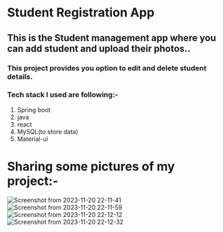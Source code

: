 # Student Registration App
## This is the Student management app where you can add student and upload their photos..
### This project provides you option to edit and delete student details.
### Tech stack I used are following:-
1. Spring boot
2. java
3. react
4. MySQL(to store data)
5. Material-ui

# Sharing some pictures of my project:-
![Screenshot from 2023-11-20 22-11-41](https://github.com/madhurisonawat/student-registration-app/assets/63995668/64b632cb-48a3-4734-ba3d-4345eeae2e4f)
![Screenshot from 2023-11-20 22-11-59](https://github.com/madhurisonawat/student-registration-app/assets/63995668/16e5d2f7-cf0c-4a22-9ce3-da2e40db815a)
![Screenshot from 2023-11-20 22-12-12](https://github.com/madhurisonawat/student-registration-app/assets/63995668/a91e8c1e-30ba-4518-8c86-d98ab9c8d9b4)
![Screenshot from 2023-11-20 22-12-32](https://github.com/madhurisonawat/student-registration-app/assets/63995668/6734829b-9f2a-4bb3-92a8-381e961bda65)
